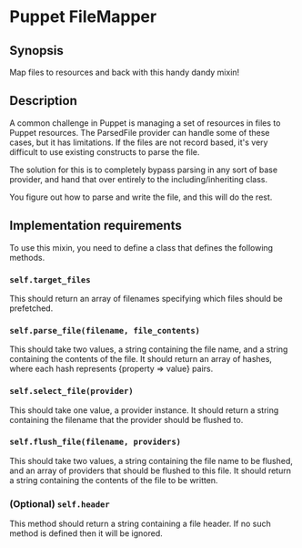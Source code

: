 Puppet FileMapper
=================

Synopsis
--------

Map files to resources and back with this handy dandy mixin!

Description
-----------

A common challenge in Puppet is managing a set of resources in files to Puppet
resources. The ParsedFile provider can handle some of these cases, but it has
limitations. If the files are not record based, it's very difficult to use
existing constructs to parse the file.

The solution for this is to completely bypass parsing in any sort of base
provider, and hand that over entirely to the including/inheriting class.

You figure out how to parse and write the file, and this will do the rest.

Implementation requirements
---------------------------

To use this mixin, you need to define a class that defines the following
methods.

### `self.target_files`

This should return an array of filenames specifying which files should be
prefetched.

### `self.parse_file(filename, file_contents)`

This should take two values, a string containing the file name, and a string
containing the contents of the file. It should return an array of hashes,
where each hash represents {property => value} pairs.

### `self.select_file(provider)`

This should take one value, a provider instance. It should return a string
containing the filename that the provider should be flushed to.

### `self.flush_file(filename, providers)`

This should take two values, a string containing the file name to be flushed,
and an array of providers that should be flushed to this file. It should return
a string containing the contents of the file to be written.

### (Optional) `self.header`

This method should return a string containing a file header. If no such method
is defined then it will be ignored.
